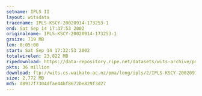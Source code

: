 ```yaml
---
setname: IPLS II
layout: witsdata
tracename: IPLS-KSCY-20020914-173253-1
end: Sat Sep 14 17:37:53 2002
originalname: IPLS-KSCY-20020914-173253-1
gzsize: 719 MB
len: 0:05:00
start: Sat Sep 14 17:32:53 2002
totalwirelen: 23,822 MB
ripedownload: https://data-repository.ripe.net/datasets/wits-archive/pma/long/ipls/2/IPLS-KSCY-20020914-173253-1.gz
pkts: 36 million
download: ftp://wits.cs.waikato.ac.nz/pma/long/ipls/2/IPLS-KSCY-20020914-173253-1.gz
size: 2,772 MB
md5: d8917f7304dfae44bf8672be829f3d27
---
```

